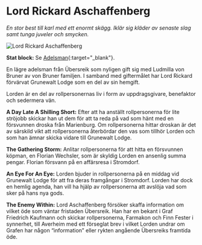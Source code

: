 # Lord Rickard Aschaffenberg
_En stor best till karl med ett enormt skägg. Iklär sig
kläder av senaste slag samt tunga juveler och
smycken._

![Lord Rickard Aschaffenberg](https://drive.google.com/file/d/0B1mLHM9FvbskT3FKV2hOdW81OVE/view?usp=sharing)

**Stat block:** Se [Adelsman](npc-noble.md){:target="_blank"}.

En lägre adelsman från Übersreik som nyligen gift sig
med Ludmilla von Bruner av von Bruner familjen. I
samband med giftermålet har Lord Rickard förvärvat
Grunewalt Lodge som en del av sin hemgift.

Lorden är en del av rollpersonernas liv i
form av uppdragsgivare, benefaktor och sedermera
vän.

**A Day Late A Shilling Short:** Efter att ha anställt
rollpersonerna för lite ströjobb skickar han ut dem
för att ta reda på vad som hänt med en försvunnen
droska från Marienburg. Om rollpersonerna hittar
droskan är det av särskild vikt att rollpersonerna
återbördar den vas som tillhör Lorden och som han
ämnar skicka vidare till Grunewalt Lodge.

**The Gathering Storm:** Anlitar rollpersonerna för att
hitta en försvunnen köpman, en Florian Wechsler,
som är skyldig Lorden en ansenlig summa pengar.
Florian försvann på en affärsresa i Stromdorf.

**An Eye For An Eye:** Lorden bjuder in rollpersonerna på
en middag vid Grunewalt Lodge för att fra deras
framgångar i Stromdorf. Lorden har dock en hemlig
agenda, han vill ha hjälp av rollpersonerna att avslöja
vad som sker på hans nya gods.

**The Enemy Within:** Lord Aschaffenberg försöker skaffa
information om vilket öde som väntar fristaden
Übersreik. Han har en bekant i Graf Friedrich
Kaufmann och skickar rollpersonerna, Farmakon och
Finn Fester i synnerhet, till Averheim med ett
förseglat brev i vilket Lorden undrar om Grafen har
någon “information” eller rykten angående
Übersreiks framtida öde.